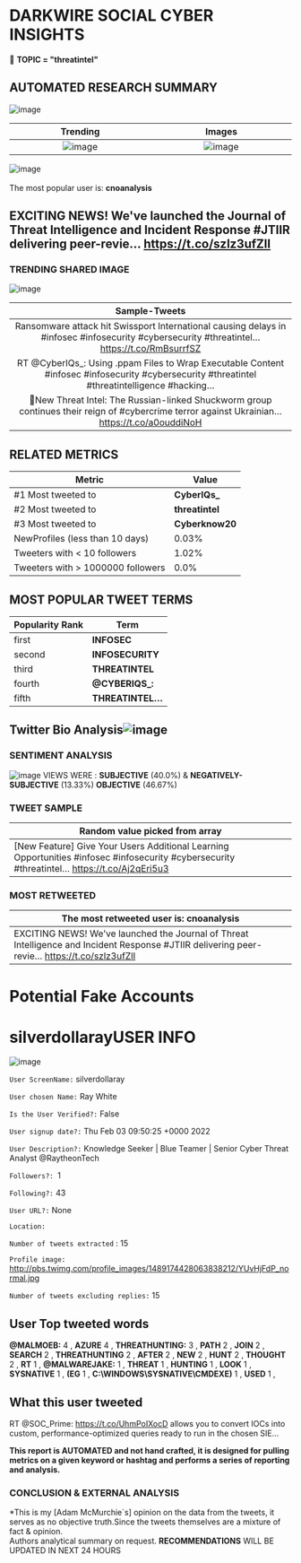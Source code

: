 # DARKWIRE SOCIAL CYBER INSIGHTS 
&#x1F34E; **TOPIC = "threatintel"**

## AUTOMATED RESEARCH SUMMARY
  ![image](darkLogo.png)   

|  Trending  |   Images | 
:-------------------------:|:-------------------------:
|  ![image](assets/threatintel/imageFile1.jpg)     <img width=200/> | ![image](assets/threatintel/imageFile2.jpg) <img width=200/> |   
 
 
![image](assets/threatintel/TWEETS.png)
<br></br>
The most popular user is: **cnoanalysis**  
 

## EXCITING NEWS! We've launched the Journal of Threat Intelligence and Incident Response #JTIIR delivering peer-revie… https://t.co/szlz3ufZlI 

  




### TRENDING SHARED IMAGE

![image](assets/threatintel/twitterPostedImage.png)



|                **Sample-Tweets**        |
| :-------------: |
| Ransomware attack hit Swissport International causing delays in #infosec #infosecurity #cybersecurity #threatintel… https://t.co/RmBsurrfSZ |
| RT @CyberIQs_: Using .ppam Files to Wrap Executable Content #infosec #infosecurity #cybersecurity #threatintel #threatintelligence #hacking… |
| 🚨New Threat Intel: The Russian-linked Shuckworm group continues their reign of #cybercrime terror against Ukrainian… https://t.co/a0ouddiNoH |

## RELATED METRICS<br>
| Metric | Value |
| ------------- | ------------- |
| #1 Most tweeted to  | **CyberIQs_** |
| #2 Most tweeted to  | **threatintel** |
| #3 Most tweeted to  | **Cyberknow20** |
| NewProfiles (less than 10 days) | 0.03%  |
| Tweeters with < 10 followers  | 1.02%|
| Tweeters with > 1000000 followers  | 0.0%  |



## MOST POPULAR TWEET TERMS 


| Popularity Rank  | Term |
| ------------- | ------------- |
| first  | **INFOSEC**  |
| second  | **INFOSECURITY**  |
| third  | **THREATINTEL** |
| fourth  | **@CYBERIQS_:**  |
| fifth  | **THREATINTEL…**  |


## Twitter Bio Analysis![image](assets/threatintel/BIO.png)
### SENTIMENT ANALYSIS
![image](assets/threatintel/sentiment.png)
VIEWS WERE : **SUBJECTIVE**  (40.0%) & **NEGATIVELY-SUBJECTIVE** (13.33%) **OBJECTIVE** (46.67%)

### TWEET SAMPLE 
| Random value picked from array |
| ------------- |
|[New Feature] Give Your Users Additional Learning Opportunities #infosec #infosecurity #cybersecurity #threatintel… https://t.co/Aj2qEri5u3 |

### MOST RETWEETED 

| The most retweeted user is: **cnoanalysis**  |
| ------------- |
| EXCITING NEWS! We've launched the Journal of Threat Intelligence and Incident Response #JTIIR delivering peer-revie… https://t.co/szlz3ufZlI |

# Potential Fake Accounts
 
# silverdollarayUSER INFO
![image](http://pbs.twimg.com/profile_images/1489174428063838212/YUvHjFdP_normal.jpg)
 
`User ScreenName:` silverdollaray 
 
`User chosen Name:` Ray White 
 
`Is the User Verified?:` False 
 
`User signup date?:` Thu Feb 03 09:50:25 +0000 2022 
 
`User Description?:` Knowledge Seeker | Blue Teamer | Senior Cyber Threat Analyst @RaytheonTech 
 
`Followers?: `1 
 
`Following?:` 43 
 
`User URL?:` None 
 
`Location:`  
 
`Number of tweets extracted`  : 15 
 
`Profile image:` http://pbs.twimg.com/profile_images/1489174428063838212/YUvHjFdP_normal.jpg 
 
`Number of tweets excluding replies:` 15 
 

 

 
## User Top tweeted words 
 
**@MALMOEB:** 4 , **AZURE** 4 , **THREATHUNTING:** 3 , **PATH** 2 , **JOIN** 2 , **SEARCH** 2 , **THREATHUNTING** 2 , **AFTER** 2 , **NEW** 2 , **HUNT** 2 , **THOUGHT** 2 , **RT** 1 , **@MALWAREJAKE:** 1 , **THREAT** 1 , **HUNTING** 1 , **LOOK** 1 , **SYSNATIVE** 1 , **(EG** 1 , **C:\WINDOWS\SYSNATIVE\CMDEXE)** 1 , **USED** 1 , 
 
## What this user tweeted
 
RT @SOC_Prime: https://t.co/UhmPoIXocD allows you to convert IOCs into custom, performance-optimized queries ready to run in the chosen SIE…
 

<b> This report is AUTOMATED and not hand crafted, it is designed for pulling metrics on a given keyword or hashtag and performs a series of reporting and analysis.</b>  
### CONCLUSION & EXTERNAL ANALYSIS

*This is my [Adam McMurchie`s] opinion on the data from the tweets, it serves as no objective truth.Since the tweets themselves are a mixture of fact & opinion.<br>
Authors analytical summary on request.
**RECOMMENDATIONS** WILL BE UPDATED IN NEXT  24 HOURS <br>